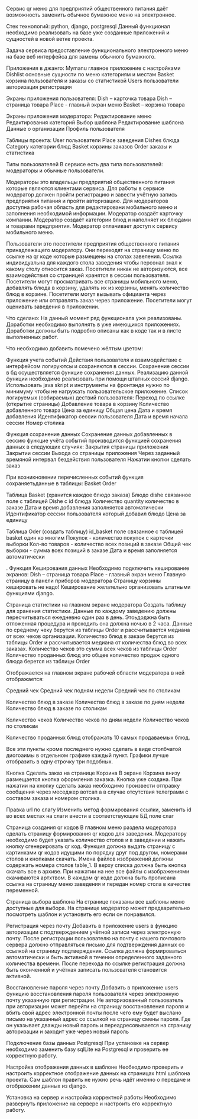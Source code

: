Сервис qr меню для предприятий общественного питания даёт возможность заменить обычное бумажное меню на электронное.

Стек технологий:
python,  django, postgresql
Данный функционал необходимо реализовать на базе уже созданные приложений и сущностей в новой ветке проекта.

Задача сервиса предоставление функционального электронного меню на базе веб интерфейса для замены обычного бумажного.

Приложения в джанго:
Mymanu главное приложение с настройками
Dishlist основные сущности по меню категориям и местам
Basket корзина пользователя и заказы со статистикой
Users пользователи авторизация регистрация

Экраны приложения пользователя:
Dish – карточка товара
Dish – страница товара
Plасе - главный экран меню
Basket – корзина товара

Экраны приложения модератора:
Редактирование меню
Редактирования категорий
Выбор шаблона
Редактирование шаблона
Данные о организации
Профиль пользователя

Таблицы проекта:
User пользователи
Place заведения
Dishes блюда 
Category категории блюд
Basket корзины заказов
Order заказы и статистика

Типы пользователей
В сервисе есть два типа пользователей: модераторы и обычные пользователи. 

Модераторы это владельцы предприятий общественного питания которые являются клиентами сервиса. Для работы в сервисе модератор должен пройти регистрацию и завести учётную запись предприятия питания и пройти авторизацию.
Для модераторов доступна рабочая область для редактировани мобильного меню и заполнения необходимой информации.
Модератор создаёт карточку компании.
Модератор создаёт категории блюд и наполняет их блюдами и товарами предприятия.
Модератор оплачивает доступ к сервису мобильного меню.

Пользователи это посетители предприятия общественного питания принадлежащего модератору. Они переходят на страницу меню по ссылке на qr коде которые размещены на столах завеления. Ссылка индивидуальна для каждого стола заведения чтобы персонал знал к какому столу относится заказ.
Посетители никак не авторизуются, все взаимодействия со страницей хранятся в сессии пользователя.
Посетители могут просматривать все страницы мобильного меню, добавлять блюда в корзину, удалять их из корзины, менять количество блюд в корзине.
Посетители могут вызывать официанта через приложение или отправлять заказ через приложение.
Посетители могут оценивать заведения в приложении.

Что сделано:
На данный момент ряд функционала уже реализованы.  Доработки необходимо выполнять в уже имеющихся приложениях. Доработки должны быть подробно описаны как в коде так и в листе выполненных работ.

Что необходимо добавить помечено жёлтым цветом:


Функция учета событий
Действия пользователя и взаимодействие с интерфейсом логируютсы и сохраняются в сессии. Сохранение сессии в бд осуществляется функцие сохранения данных. Реализацию данной функции необходимо реализовать при помощи штатных сессий django. Использовать java skript и инструменты на фронтэнде нужно по минимуму чтобы не нагружать пользовательское приложение. Список логируемых (собираемых) дествий пользователя:
Переход по ссылке (открытие страницы)
Добавление товара в корзину
Количество добавленного товара
Цена за единицу
Общая цена
Дата и время добавления
Идентификатор сессии пользователя
Дата и время начала сессии
Номер столика

Функция сохранение данных
Сохранение данных добавленных в сессию функцие учёта событий производится функцией сохранения данных в  следующих случиях:
Закрытия страницы приложения
Закрытии сессии
Выхода со страницы приложения
Через заданный времяной интервал бездействия пользователя
Нажатии кнопки сделать заказ

При возникновении перечисленных событий функция сохраняетьданные в таблицы:
Basket
Order

Таблица Basket (хранится каждое блюдо заказа)
Блюдо dishe связанное поле с таблицей Dishe с id блюда
Количество quantity количество в заказе
Дата и время добавления заполняется автоматически
Идентификатор сессии пользователя который добавил блюдо
Цена за единицу


Таблица Oder (создать таблицу)
id_basket поле связанное с таблицей basket один ко многим
Покупок - количество покупок с карточки выборки
Кол-во товаров - количество всех позиций в заказе
Общий чек выборки - сумма всех позиций в заказе
Дата и время заполняется автоматически

.
Функция Кеширования данных
Необходимо подключить кеширование экранов:
Dish – страница товара
Plасе - главный экран меню
Главную страницу в панели приборов модератора
Страницу корзины кешировать не надо!
Кеширование желательно организовать штатными функциями django.


Страница статистики на главном экране модератора
Создать таблицу для хранения статистики. Данные по каждому заведению должны пересчитываться ежедневно один раз в день. Этоьдоджна быть отложенная процедура и проходить она должна ночью в 2 часа.
Данные по среднему чеку берутся из таблицы Order и рассчитывается медиана от всех чеков организации.
Количество блюд в заказе берутся из таблицы Order и рассчитывается медиана от количества блюд во всех заказах.
Количество чеков это сумма всех чеков из таблицы Order
Количество проданных блюд это общее количество продаж одного блюда берется из таблицы Order

Отображается на главном экране рабочей области модератора в ней отображается:

Средний чек 
Средний чек подням недели
Средний чек по столикам

Количество блюд в заказе
Количество блюд в заказе по дням недели
Количество блюд в заказе по столикам

Количество чеков
Количество чеков по дням недели
Количество чеков по столикам

Количество проданных блюд отображать 10 самых продаваемых блюд.

Все эти пункты кроме последнего нужно сделать в виде столбчатой диогоаимы в отдельном графике каждый пункт.
Графики лучше отобразить в одну строчку три подобных.


Кнопка Сделать заказ на странице Корзина
В экране Корзина внизу размещается кнопка оформления заказка. Кнопка уже создана. При нажатии на кнопку сделать заказ необходимо произвести отправку сообщения через меседжер вотсап а в случае отсутствия телеграмм с составом заказа и номером столика.


Правка url по слагу
Изменить метод формирования ссылки, заменить id во всех местах на слаги внести в соответствующие БД поле слаг


Страница создания qr кодов
В главном меню раздела модератора сделать страницу формирования qr кодов для заведения.
Модератору необходимо будет указать количество столов и в заведении и нажать кнопку сгенерировать qr код.
Функция должна выдать страницу с картинками qr кодов идущими по порядку друг под другом, номерами столов и кнопками скачать.
Имена файлов изображений должны содержать номера столов table_1.
В верху списка должна быть кнопка скачать все в архиве. При нажатии на нее все файлы с изображениями скачиваются артхтвом.
В каждом qr коде должна быть прописана ссылка на страницу меню заведения и передан номер стола в качестве переменной.


Страница выбора шаблона
На странице показаны все шаблоны меню доступные для выбора. На странице модератор может предварительно посмотреть шаблон и установить его если он понравился.


Регистрация через почту
Добавить в приложение users в функцию авторизации с подтверждением  учётной записи через электронную почту.
После регистрации пользователю на почту с нашего почтового сервера должно отправляться письмо для подтверждения данных со ссылкой на страницу подтверждения. Ссылка должна формироваться автоматически и быть активной в течении определенного заданного количества времени.
После перехода по ссылке регистрация должна быть оконченной и учётная записать пользователя становится активной.


Восстановление пароля через почту
Добавить в приложение users  функцию восстановления пароля пользователя через электронную почту указанную при регистрации. Не авторизованный пользователь при авторизации может перейти на страницу восстановления пароля и вбить свой адрес электронной почты после чего ему будет выслано письмо на указанный адрес со ссылкой на страницу смены пароля. Где он указывает дважды новый пароль и переадресовывается на страницу авторизации и заходит уже через новый пароль

Подключение базы данных Postgresql
При установке на сервер необходимо заменить базу sqlLite  на  Postgresql  и проверить ее корректную работу.

Настройка отображения данных в шаблоне
Необходимо проверить и настроить корректное отображение данных на страницах  html шаблона проекта. Сам шаблон править не нужно речь идёт именно о передаче и отображении данных из django.

Установка на сервер и настройка корректной работы
Необходимо развернуть приложение на сервере и настроить его корректную работу.


